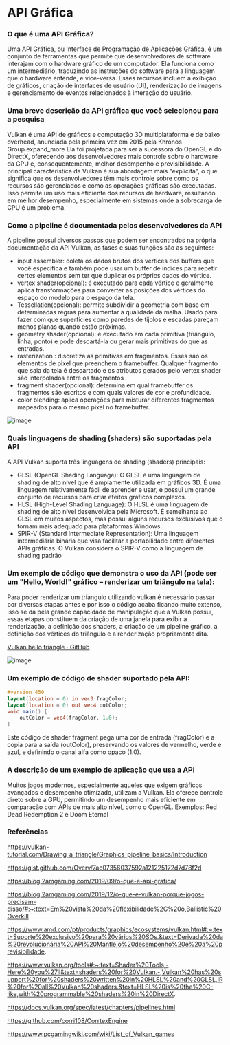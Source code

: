 # API Gráfica

### **O que é uma API Gráfica?**

Uma API Gráfica, ou Interface de Programação de Aplicações Gráfica, é um conjunto de ferramentas que permite que desenvolvedores de software interajam com o hardware gráfico de um computador. Ela funciona como um intermediário, traduzindo as instruções do software para a linguagem que o hardware entende, e vice-versa. Esses recursos incluem a exibição de gráficos, criação de interfaces de usuário (UI), renderização de imagens e gerenciamento de eventos relacionados à interação do usuário.

### **Uma breve descrição da API gráfica que você selecionou para a pesquisa**

Vulkan é uma API de gráficos e computação 3D multiplataforma e de baixo overhead, anunciada pela primeira vez em 2015 pela Khronos Group.expand_more Ela foi projetada para ser a sucessora do OpenGL e do DirectX, oferecendo aos desenvolvedores mais controle sobre o hardware da GPU e, consequentemente, melhor desempenho e previsibilidade.
A principal característica da Vulkan é sua abordagem mais "explícita", o que significa que os desenvolvedores têm mais controle sobre como os recursos são gerenciados e como as operações gráficas são executadas. Isso permite um uso mais eficiente dos recursos de hardware, resultando em melhor desempenho, especialmente em sistemas onde a sobrecarga de CPU é um problema.


### **Como a pipeline é documentada pelos desenvolvedores da API**

A pipeline possuí diversos passos que podem ser encontrados na própria documentação da API Vulkan, as fases e suas funções são as seguintes:
- input assembler: coleta os dados brutos dos vértices dos buffers que você especifica e também pode usar um buffer de índices para repetir certos elementos sem ter que duplicar os próprios dados do vértice.
- vertex shader(opcional): é executado para cada vértice e geralmente aplica transformações para converter as posições dos vértices do espaço do modelo para o espaço da tela.
- Tessellation(opcional):  permite subdividir a geometria com base em determinadas regras para aumentar a qualidade da malha. Usado para fazer com que superfícies como paredes de tijolos e escadas pareçam menos planas quando estão próximas.
- geometry shader(opcional): é executado em cada primitiva (triângulo, linha, ponto) e pode descartá-la ou gerar mais primitivas do que as entradas.
- rasterization : discretiza as primitivas em fragmentos. Esses são os elementos de pixel que preenchem o framebuffer. Qualquer fragmento que saia da tela é descartado e os atributos gerados pelo vertex shader são interpolados entre os fragmentos
- fragment shader(opcional): determina em qual framebuffer os fragmentos são escritos e com quais valores de cor e profundidade.
- color blending: aplica operações para misturar diferentes fragmentos mapeados para o mesmo pixel no framebuffer.


![image](https://github.com/guisanoli/comp_visual/assets/83303272/5fa1366b-4222-44b8-83ec-3326eeaf72e1)


### **Quais linguagens de shading (shaders) são suportadas pela API**

A API Vulkan suporta três linguagens de shading (shaders) principais:
- GLSL (OpenGL Shading Language): O GLSL é uma linguagem de shading de alto nível que é amplamente utilizada em gráficos 3D. É uma linguagem relativamente fácil de aprender e usar, e possui um grande conjunto de recursos para criar efeitos gráficos complexos.
- HLSL (High-Level Shading Language): O HLSL é uma linguagem de shading de alto nível desenvolvida pela Microsoft. É semelhante ao GLSL em muitos aspectos, mas possui alguns recursos exclusivos que o tornam mais adequado para plataformas Windows.
- SPIR-V (Standard Intermediate Representation): Uma linguagem intermediária binária que visa facilitar a portabilidade entre diferentes APIs gráficas. O Vulkan considera o SPIR-V como a linguagem de shading padrão


### **Um exemplo de código que demonstra o uso da API (pode ser um "Hello, World!" gráfico – renderizar um triângulo na tela):**

Para poder renderizar um triangulo utilizando vulkan é necessário passar por diversas etapas antes e por isso o código acaba ficando muito extenso, isso se da pela grande capacidade de manipulação que a Vulkan possuí, essas etapas constituem da criação de uma janela para exibir a renderização, a definição dos shaders, a criação de um pipeline gráfico, a definição dos vértices do triângulo e a renderização propriamente dita.

[Vulkan hello triangle · GitHub](https://gist.github.com/Overv/7ac07356037592a121225172d7d78f2d)


![image](https://github.com/guisanoli/comp_visual/assets/83303272/391ed9d0-76a1-4ec4-928f-c3d6095ebb49)

	

### **Um exemplo de código de shader suportado pela API:**

```glsl
#version 450
layout(location = 0) in vec3 fragColor;
layout(location = 0) out vec4 outColor;
void main() {
    outColor = vec4(fragColor, 1.0);
}
``` 
Este código de shader fragment pega uma cor de entrada (fragColor) e a copia para a saída (outColor), preservando os valores de vermelho, verde e azul, e definindo o canal alfa como opaco (1.0).


### **A descrição de um exemplo de aplicação que usa a API**

Muitos jogos modernos, especialmente aqueles que exigem gráficos avançados e desempenho otimizado, utilizam a Vulkan. Ela oferece controle direto sobre a GPU, permitindo um desempenho mais eficiente em comparação com APIs de mais alto nível, como o OpenGL.
Exemplos: Red Dead Redemption 2 e Doom Eternal


### Referências
https://vulkan-tutorial.com/Drawing_a_triangle/Graphics_pipeline_basics/Introduction

https://gist.github.com/Overv/7ac07356037592a121225172d7d78f2d

https://blog.2amgaming.com/2019/09/o-que-e-api-grafica/

https://blog.2amgaming.com/2019/12/o-que-e-vulkan-porque-jogos-precisam-disso/#:~:text=Em%20vista%20da%20flexibilidade%2C%20o,Ballistic%20Overkill

https://www.amd.com/pt/products/graphics/ecosystems/vulkan.html#:~:text=Suporte%20exclusivo%20para%20vários%20SOs.&text=Derivada%20da%20revolucionária%20API%20Mantle,o%20desempenho%20e%20a%20previsibilidade.

https://www.vulkan.org/tools#:~:text=Shader%20Tools,-Here%20you%27ll&text=shaders%20for%20Vulkan.-,Vulkan%20has%20support%20for%20shaders%20written%20in%20HLSL%20and%20GLSL,IR%20for%20all%20Vulkan%20shaders.&text=HLSL%20is%20the%20C-like,with%20programmable%20shaders%20in%20DirectX.

https://docs.vulkan.org/spec/latest/chapters/pipelines.html

https://github.com/corri108/CorrtexEngine

https://www.pcgamingwiki.com/wiki/List_of_Vulkan_games

